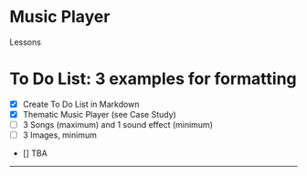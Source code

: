 # Music Player
Lessons

# To Do List: 3 examples for formatting
- [x] Create To Do List in Markdown
- [x] Thematic Music Player (see Case Study)
- [ ] 3 Songs (maximum) and 1 sound effect (minimum)
- [ ] 3 Images, minimum
- [] TBA

---
